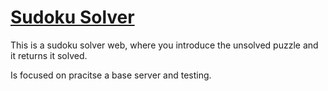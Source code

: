 # [Sudoku Solver](https://www.freecodecamp.org/learn/quality-assurance/quality-assurance-projects/sudoku-solver)

This is a sudoku solver web, where you introduce the unsolved puzzle and it returns it solved.

Is focused on pracitse a base server and testing.
